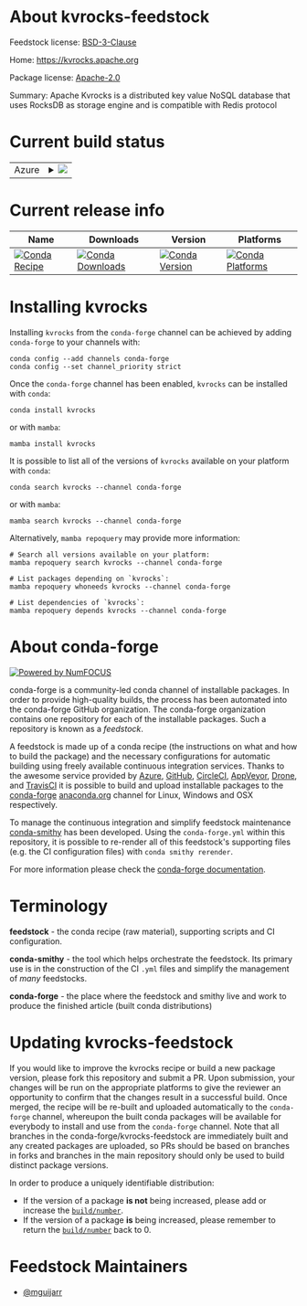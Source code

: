About kvrocks-feedstock
=======================

Feedstock license: [BSD-3-Clause](https://github.com/conda-forge/kvrocks-feedstock/blob/main/LICENSE.txt)

Home: https://kvrocks.apache.org

Package license: [Apache-2.0](https://github.com/apache/kvrocks/blob/2.9/LICENSE)

Summary: Apache Kvrocks is a distributed key value NoSQL database that uses RocksDB as storage engine and is compatible with Redis protocol

Current build status
====================


<table>
    
  <tr>
    <td>Azure</td>
    <td>
      <details>
        <summary>
          <a href="https://dev.azure.com/conda-forge/feedstock-builds/_build/latest?definitionId=23690&branchName=main">
            <img src="https://dev.azure.com/conda-forge/feedstock-builds/_apis/build/status/kvrocks-feedstock?branchName=main">
          </a>
        </summary>
        <table>
          <thead><tr><th>Variant</th><th>Status</th></tr></thead>
          <tbody><tr>
              <td>linux_64</td>
              <td>
                <a href="https://dev.azure.com/conda-forge/feedstock-builds/_build/latest?definitionId=23690&branchName=main">
                  <img src="https://dev.azure.com/conda-forge/feedstock-builds/_apis/build/status/kvrocks-feedstock?branchName=main&jobName=linux&configuration=linux%20linux_64_" alt="variant">
                </a>
              </td>
            </tr>
          </tbody>
        </table>
      </details>
    </td>
  </tr>
</table>

Current release info
====================

| Name | Downloads | Version | Platforms |
| --- | --- | --- | --- |
| [![Conda Recipe](https://img.shields.io/badge/recipe-kvrocks-green.svg)](https://anaconda.org/conda-forge/kvrocks) | [![Conda Downloads](https://img.shields.io/conda/dn/conda-forge/kvrocks.svg)](https://anaconda.org/conda-forge/kvrocks) | [![Conda Version](https://img.shields.io/conda/vn/conda-forge/kvrocks.svg)](https://anaconda.org/conda-forge/kvrocks) | [![Conda Platforms](https://img.shields.io/conda/pn/conda-forge/kvrocks.svg)](https://anaconda.org/conda-forge/kvrocks) |

Installing kvrocks
==================

Installing `kvrocks` from the `conda-forge` channel can be achieved by adding `conda-forge` to your channels with:

```
conda config --add channels conda-forge
conda config --set channel_priority strict
```

Once the `conda-forge` channel has been enabled, `kvrocks` can be installed with `conda`:

```
conda install kvrocks
```

or with `mamba`:

```
mamba install kvrocks
```

It is possible to list all of the versions of `kvrocks` available on your platform with `conda`:

```
conda search kvrocks --channel conda-forge
```

or with `mamba`:

```
mamba search kvrocks --channel conda-forge
```

Alternatively, `mamba repoquery` may provide more information:

```
# Search all versions available on your platform:
mamba repoquery search kvrocks --channel conda-forge

# List packages depending on `kvrocks`:
mamba repoquery whoneeds kvrocks --channel conda-forge

# List dependencies of `kvrocks`:
mamba repoquery depends kvrocks --channel conda-forge
```


About conda-forge
=================

[![Powered by
NumFOCUS](https://img.shields.io/badge/powered%20by-NumFOCUS-orange.svg?style=flat&colorA=E1523D&colorB=007D8A)](https://numfocus.org)

conda-forge is a community-led conda channel of installable packages.
In order to provide high-quality builds, the process has been automated into the
conda-forge GitHub organization. The conda-forge organization contains one repository
for each of the installable packages. Such a repository is known as a *feedstock*.

A feedstock is made up of a conda recipe (the instructions on what and how to build
the package) and the necessary configurations for automatic building using freely
available continuous integration services. Thanks to the awesome service provided by
[Azure](https://azure.microsoft.com/en-us/services/devops/), [GitHub](https://github.com/),
[CircleCI](https://circleci.com/), [AppVeyor](https://www.appveyor.com/),
[Drone](https://cloud.drone.io/welcome), and [TravisCI](https://travis-ci.com/)
it is possible to build and upload installable packages to the
[conda-forge](https://anaconda.org/conda-forge) [anaconda.org](https://anaconda.org/)
channel for Linux, Windows and OSX respectively.

To manage the continuous integration and simplify feedstock maintenance
[conda-smithy](https://github.com/conda-forge/conda-smithy) has been developed.
Using the ``conda-forge.yml`` within this repository, it is possible to re-render all of
this feedstock's supporting files (e.g. the CI configuration files) with ``conda smithy rerender``.

For more information please check the [conda-forge documentation](https://conda-forge.org/docs/).

Terminology
===========

**feedstock** - the conda recipe (raw material), supporting scripts and CI configuration.

**conda-smithy** - the tool which helps orchestrate the feedstock.
                   Its primary use is in the construction of the CI ``.yml`` files
                   and simplify the management of *many* feedstocks.

**conda-forge** - the place where the feedstock and smithy live and work to
                  produce the finished article (built conda distributions)


Updating kvrocks-feedstock
==========================

If you would like to improve the kvrocks recipe or build a new
package version, please fork this repository and submit a PR. Upon submission,
your changes will be run on the appropriate platforms to give the reviewer an
opportunity to confirm that the changes result in a successful build. Once
merged, the recipe will be re-built and uploaded automatically to the
`conda-forge` channel, whereupon the built conda packages will be available for
everybody to install and use from the `conda-forge` channel.
Note that all branches in the conda-forge/kvrocks-feedstock are
immediately built and any created packages are uploaded, so PRs should be based
on branches in forks and branches in the main repository should only be used to
build distinct package versions.

In order to produce a uniquely identifiable distribution:
 * If the version of a package **is not** being increased, please add or increase
   the [``build/number``](https://docs.conda.io/projects/conda-build/en/latest/resources/define-metadata.html#build-number-and-string).
 * If the version of a package **is** being increased, please remember to return
   the [``build/number``](https://docs.conda.io/projects/conda-build/en/latest/resources/define-metadata.html#build-number-and-string)
   back to 0.

Feedstock Maintainers
=====================

* [@mguijarr](https://github.com/mguijarr/)

